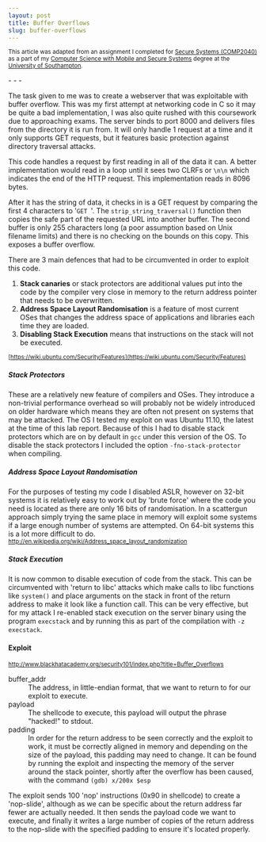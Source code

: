 ```yaml
---
layout: post
title: Buffer Overflows
slug: buffer-overflows
---
```



<p><small>This article was adapted from an assignment I completed for <a href="http://www.ecs.soton.ac.uk/admissions/ug/syllabus.php?unit=COMP2040">Secure Systems (COMP2040)</a> as a part of my <a href="http://www.ecs.soton.ac.uk/admissions/ug/G421.php">Computer Science with Mobile and Secure Systems</a> degree at the <a href="http://www.ecs.soton.ac.uk/">University of Southampton</a>.</small></p>
- - -

The task given to me was to create a webserver that was exploitable with buffer overflow. This was my first attempt at networking code in C so it may be quite a bad implementation, I was also quite rushed with this coursework due to approaching exams. The server binds to port 8000 and delivers files from the directory it is run from. It will only handle 1 request at a time and it only supports GET requests, but it features basic protection against directory traversal attacks.

<script src="https://gist.github.com/4287012.js"></script>

This code handles a request by first reading in all of the data it can. A better implementation would read in a loop until it sees two CLRFs or <code>\n\n</code> which indicates the end of the HTTP request. This implementation reads in 8096 bytes.

After it has the string of data, it checks in is a GET request by comparing the first 4 characters to '<code>GET </code>'. The <code>strip_string_traversal()</code> function then copies the safe part of the requested URL into another buffer. The second buffer is only 255 characters long (a poor assumption based on Unix filename limits) and there is no checking on the bounds on this copy. This exposes a buffer overflow.

There are 3 main defences that had to be circumvented in order to exploit this code.

1. **Stack canaries** or stack protectors are additional values put into the code by the compiler very close in memory to the return address pointer that needs to be overwritten.
2. **Address Space Layout Randomisation** is a feature of most current OSes that changes the address space of applications and libraries each time they are loaded.
3. **Disabling Stack Execution** means that instructions on the stack will not be executed.

<small>[https://wiki.ubuntu.com/Security/Features](https://wiki.ubuntu.com/Security/Features)</small>

##### Stack Protectors

These are a relatively new feature of compilers and OSes. They introduce a non-trivial performance overhead so will probably not be widely introduced on older hardware which means they are often not present on systems that may be attacked. The OS I tested my exploit on was Ubuntu 11.10, the latest at the time of this lab report. Because of this I had to disable stack protectors which are on by default in <code>gcc</code> under this version of the OS. To disable the stack protectors I included the option <code>-fno-stack-protector</code> when compiling.

##### Address Space Layout Randomisation

For the purposes of testing my code I disabled ASLR, however on 32-bit systems it is relatively easy to work out by 'brute force' where the code you need is located as there are only 16 bits of randomisation. In a scattergun approach simply trying the same place in memory will exploit some systems if a large enough number of systems are attempted. On 64-bit systems this is a lot more difficult to do. <br/><small>http://en.wikipedia.org/wiki/Address_space_layout_randomization</small>

##### Stack Execution

It is now common to disable execution of code from the stack. This can be circumvented with 'return to libc' attacks which make calls to libc functions like <code>system()</code> and place arguments on the stack in front of the return address to make it look like a function call. This can be very effective, but for my attack I re-enabled stack execution on the server binary using the program <code>execstack</code> and by running this as part of the compilation with <code>-z execstack</code>.

#### Exploit

<script src="https://gist.github.com/4287063.js"></script>
<small><a href="http://www.blackhatacademy.org/security101/index.php?title=Buffer_Overflows">http://www.blackhatacademy.org/security101/index.php?title=Buffer_Overflows</a></small>
<p>
	<dl>
		<dt>buffer_addr</dt>
		<dd>The address, in little-endian format, that we want to return to for our exploit to execute.</dd>
		<dt>payload</dt>
		<dd>The shellcode to execute, this payload will output the phrase "hacked!" to stdout.</dd>
		<dt>padding</dt>
		<dd>In order for the return address to be seen correctly and the exploit to work, it must be correctly aligned in memory and depending on the size of the payload, this padding may need to change. It can be found by running the exploit and inspecting the memory of the server around the stack pointer, shortly after the overflow has been caused, with the command <code>(gdb) x/200x $esp</code></dd>
	</dl>
</p>

The exploit sends 100 'nop' instructions (0x90 in shellcode) to create a 'nop-slide', although as we can be specific about the return address far fewer are actually needed. It then sends the payload code we want to execute, and finally it writes a large number of copies of the return address to the nop-slide with the specified padding to ensure it's located properly.
